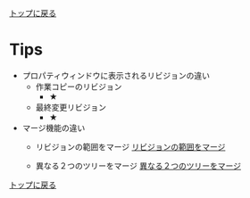 [トップに戻る](../index.md)

# Tips

- プロパティウィンドウに表示されるリビジョンの違い
	- 作業コピーのリビジョン
		- ★
	- 最終変更リビジョン
		- ★
- マージ機能の違い
	- リビジョンの範囲をマージ
		[リビジョンの範囲をマージ](リビジョンの範囲をマージ.jpg)
	
	- 異なる２つのツリーをマージ
		[異なる２つのツリーをマージ](異なる２つのツリーをマージ.jpg)
	

[トップに戻る](../index.md)
